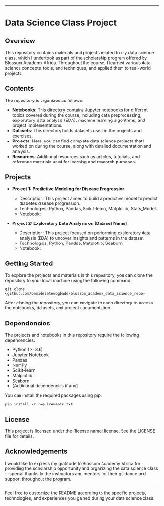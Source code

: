 
---

# Data Science Class Project

## Overview
This repository contains materials and projects related to my data science class, which I undertook as part of the scholarship program offered by Blossom Academy Africa. Throughout the course, I learned various data science concepts, tools, and techniques, and applied them to real-world projects.

## Contents
The repository is organized as follows:
- **Notebooks**: This directory contains Jupyter notebooks for different topics covered during the course, including data preprocessing, exploratory data analysis (EDA), machine learning algorithms, and project implementations.
- **Datasets**: This directory holds datasets used in the projects and exercises.
- **Projects**: Here, you can find complete data science projects that I worked on during the course, along with detailed documentation and analysis.
- **Resources**: Additional resources such as articles, tutorials, and reference materials used for learning and research purposes.

## Projects
- **Project 1: Predictive Modeling for Disease Progression**
  - Description: This project aimed to build a predictive model to predict diabetes disease progression.
  - Technologies: Python, Pandas, Scikit-learn, Matplotlib, Stats_Model.
  - Notebook: 

- **Project 2: Exploratory Data Analysis on [Dataset Name]**
  - Description: This project focused on performing exploratory data analysis (EDA) to uncover insights and patterns in the dataset.
  - Technologies: Python, Pandas, Matplotlib, Seaborn.
  - Notebook: 


## Getting Started
To explore the projects and materials in this repository, you can clone the repository to your local machine using the following command:
```
git clone <github.com/bamideletewogbade/blossom_academy_data_science_repo>
```

After cloning the repository, you can navigate to each directory to access the notebooks, datasets, and project documentation.

## Dependencies
The projects and notebooks in this repository require the following dependencies:
- Python (>=3.6)
- Jupyter Notebook
- Pandas
- NumPy
- Scikit-learn
- Matplotlib
- Seaborn
- [Additional dependencies if any]

You can install the required packages using pip:
```
pip install -r requirements.txt
```

## License
This project is licensed under the [license name] license. See the [LICENSE](LICENSE) file for details.

## Acknowledgements
I would like to express my gratitude to Blossom Academy Africa for providing the scholarship opportunity and organizing the data science class—special thanks to the instructors and mentors for their guidance and support throughout the program.

---

Feel free to customize the README according to the specific projects, technologies, and experiences you gained during your data science class.
